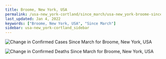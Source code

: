 ```yaml
---
title: Broome, New York, USA
permalink: /usa-new_york-cortland/since_march/usa-new_york-broome-since_march.html
last_updated: Jan 4, 2022
keywords: ["Broome, New York, USA", "Since March"]
sidebar: usa-new_york-cortland_sidebar
---
```


![Change in Confirmed Cases Since March for Broome, New York, USA](/covid_tracker/images/graphs/usa-new_york-broome-delta_confirmed-since_march_graph.png)

![Change in Confirmed Deaths Since March for Broome, New York, USA](/covid_tracker/images/graphs/usa-new_york-broome-delta_deaths-since_march_graph.png)
